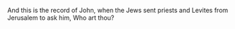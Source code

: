 And this is the record of John, when the Jews sent priests and Levites from Jerusalem to ask him, Who art thou?
